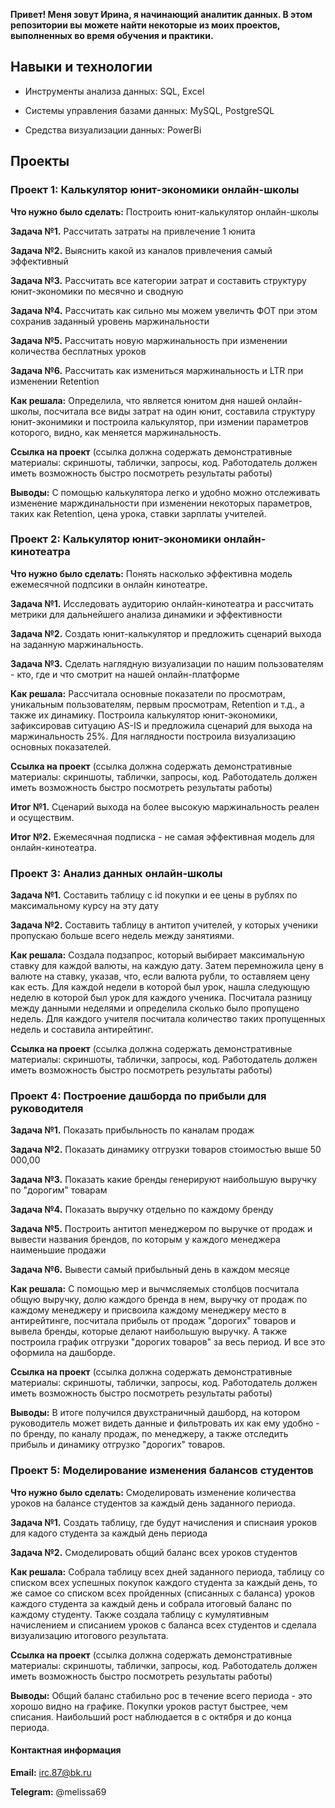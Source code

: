 **Привет! Меня зовут Ирина, я начинающий аналитик данных. В этом репозитории вы можете найти некоторые из моих проектов, выполненных во время обучения и практики.**


## Навыки и технологии

 - Инструменты анализа данных: SQL, Excel

 - Системы управления базами данных: MySQL, PostgreSQL

 - Средства визуализации данных: PowerBi


## Проекты  


### **Проект 1: Калькулятор юнит-экономики онлайн-школы**

**Что нужно было сделать:** Построить юнит-калькулятор онлайн-школы

**Задача №1.** Рассчитать затраты на привлечение 1 юнита

**Задача №2.** Выяснить какой из каналов привлечения самый эффективный

**Задача №3.** Рассчитать все категории затрат и составить структуру юнит-экономики по месячно и сводную

**Задача №4.** Рассчитать как сильно мы можем увеличть ФОТ при этом сохранив заданный уровень маржинальности

**Задача №5.** Рассчитать новую маржинальность при изменении количества бесплатных уроков

**Задача №6.** Рассчитать как измениться маржинальность и LTR при изменении Retention

**Как решала:** Определила, что является юнитом дня нашей онлайн-школы, посчитала все виды затрат на один юнит, составила структуру юнит-эконимики и построила калькулятор, при измении параметров которого, видно, как меняется маржинальность.

**Ссылка на проект** (ссылка должна содержать демонстративные материалы: скриншоты, таблички, запросы, код. Работодатель должен иметь возможность быстро посмотреть результаты работы)

**Выводы:** С помощью калькулятора легко и удобно можно отслеживать изменение марждинальности при изменении некоторых параметров, таких как Retention, цена урока, ставки зарплаты учителей.  

  
  
### Проект 2: Калькулятор юнит-экономики онлайн-кинотеатра

**Что нужно было сделать:** Понять насколько эффективна модель ежемесячной подпсики в онлайн кинотеатре.

**Задача №1.** Исследовать аудиторию онлайн-кинотеатра и рассчитать метрики для дальнейшего анализа динамики и эффективности

**Задача №2.** Создать юнит-калькулятор и предложить сценарий выхода на заданную маржинальность.

**Задача №3.** Сделать наглядную визуализации по нашим пользователям - кто, где и что смотрит на нашей онлайн-платформе

**Как решала:** Рассчитала основные показатели по просмотрам, уникальным пользователям, первым просмотрам, Retention  и т.д., а также их динамику. Построила калькулятор юнит-экономики, зафиксировав ситуацию AS-IS и предложила сценарий для выхода на маржинальность 25%. Для наглядности построила визуализацию основных показателей.

**Ссылка на проект** (ссылка должна содержать демонстративные материалы: скриншоты, таблички, запросы, код. Работодатель должен иметь возможность быстро посмотреть результаты работы)

**Итог №1.** Сценарий выхода на более высокую маржинальность реален и осуществим.

**Итог №2.** Ежемесячная подписка - не самая эффективная модель для онлайн-кинотеатра.



### Проект 3: Анализ данных онлайн-школы

**Задача №1.** Составить таблицу с id покупки и ее цены в рублях по максимальному курсу на эту дату

**Задача №2.** Составить таблицу в антитоп учителей, у которых ученики пропускаю больше всего недель между занятиями.

**Как решала:** Создала подзапрос, который выбирает максимальную ставку для каждой валюты, на каждую дату. Затем перемножила цену в валюте на ставку, указав, что, если валюта рубли, то оставляем цену как есть. Для каждой недели в которой был урок, нашла следующую неделю в которой был урок для каждого ученика. Посчитала разницу между данными неделями и определила сколько было пропущено недель. Для каждого учителя посчитала количество таких пропущенных недель и составила антирейтинг.

**Ссылка на проект** (ссылка должна содержать демонстративные материалы: скриншоты, таблички, запросы, код. Работодатель должен иметь возможность быстро посмотреть результаты работы)


### Проект 4: Построение дашборда по прибыли для руководителя

**Задача №1.** Показать прибыльность по каналам продаж

**Задача №2.** Показать динамику отгрузки товаров стоимостью выше 50 000,00

**Задача №3.** Показать какие бренды генерируют наибольшую выручку по "дорогим" товарам

**Задача №4.** Показать выручку отдельно по каждому бренду

**Задача №5.** Построить антитоп менеджером по выручке от продаж и вывести названия брендов, по которым у каждого менеджера наименьшие продажи

**Задача №6.** Вывести самый прибыльный день в каждом месяце

**Как решала:** С помощью мер и вычмсляемых столбцов посчитала общую выручку, долю каждого бренда в нем, выручку от продаж по каждому менеджеру и присвоила каждому менеджеру место в антирейтинге, посчитала прибыль от продаж "дорогих" товаров и вывела бренды, которые делают наибольшую выручку. А также построила график отгрузки "дорогих товаров" за весь период. И все это оформила на дашборде.

**Ссылка на проект** (ссылка должна содержать демонстративные материалы: скриншоты, таблички, запросы, код. Работодатель должен иметь возможность быстро посмотреть результаты работы)

**Выводы:** В итоге получился двухстраничный дашборд, на котором руководитель может видеть данные и фильтровать их как ему удобно - по бренду, по каналу продаж, по менеджеру, а также отследить прибыль и динамику отгрузко "дорогих" товаров.

### Проект 5: Моделирование изменения балансов студентов

**Что нужно было сделать:** Смоделировать изменение количества уроков на балансе студентов за каждый день заданного периода.

**Задача №1.** Создать таблицу, где будут начисления и списнаия уроков для кадого студента за каждый день периода

**Задача №2.** Смоделировать общий баланс всех уроков студентов

**Как решала:** Собрала таблицу всех дней заданного периода, таблицу со списком всех успешных покупок каждого студента за каждый день, то же самое со списком всех пройденных (списанных с баланса) уроков каждого студента за каждый день и собрала итоговый баланс по каждому студенту. Также создала таблицу с кумулятивным начислением и списанием уроков с баланса всех студентов и сделала визуализацию итогового результата.

**Ссылка на проект** (ссылка должна содержать демонстративные материалы: скриншоты, таблички, запросы, код. Работодатель должен иметь возможность быстро посмотреть результаты работы)

**Выводы:** Общий баланс стабильно рос в течение всего периода - это хорошо видно на графике. Покупки уроков растут быстрее, чем списания. Наибольший рост наблюдается в с октября и до конца периода.

#### Контактная информация

**Email:** irc.87@bk.ru

**Telegram:** @melissa69

